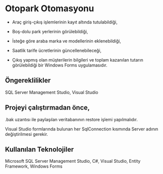 # Otopark Otomasyonu

- Araç giriş-çıkış işlemlerinin kayıt altında tutulabildiği,

- Boş-dolu park yerlerinin görülebildiği,

- İsteğe göre araba marka ve modellerinin eklenebildiği,

- Saatlik tarife ücretlerinin güncellenebileceği,

- Çıkış yapmış olan müşterilerin bilgileri ve toplam kazanılan tutarın görülebildiği bir Windows Forms uygulamasıdır.

## Öngereklilikler

SQL Server Management Studio, Visual Studio

## Projeyi çalıştırmadan önce,

.bak uzantısı ile paylaşılan veritabanının restore işlemi yapılmalıdır.

Visual Studio formlarında bulunan her SqlConnection kısmında Server adının değiştirilmesi gerekir.


## Kullanılan Teknolojiler

Microsoft SQL Server Management Studio, C#, Visual Studio, Entity Framework, Windows Forms


